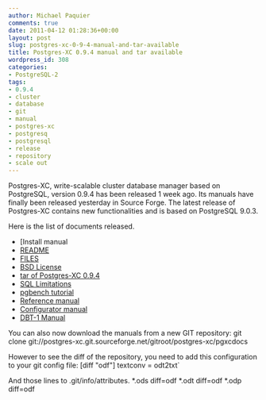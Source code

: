 ```yaml
---
author: Michael Paquier
comments: true
date: 2011-04-12 01:28:36+00:00
layout: post
slug: postgres-xc-0-9-4-manual-and-tar-available
title: Postgres-XC 0.9.4 manual and tar available
wordpress_id: 308
categories:
- PostgreSQL-2
tags:
- 0.9.4
- cluster
- database
- git
- manual
- postgres-xc
- postgresq
- postgresql
- release
- repository
- scale out
---
```


Postgres-XC, write-scalable cluster database manager based on PostgreSQL, version 0.9.4 has been released 1 week ago.
Its manuals have finally been released yesterday in Source Forge.
The latest release of Postgres-XC contains new functionalities and is based on PostgreSQL 9.0.3.

Here is the list of documents released.
	
  * [Install manual	
  * [README](http://sourceforge.net/projects/postgres-xc/files/Version_0.9.4/README/download)
  * [FILES](http://sourceforge.net/projects/postgres-xc/files/Version_0.9.4/FILES/download)
  * [BSD License](http://sourceforge.net/projects/postgres-xc/files/Version_0.9.4/COPYING/download)
  * [tar of Postgres-XC 0.9.4](http://sourceforge.net/projects/postgres-xc/files/Version_0.9.4/pgxc_v0_9_4.tar.gz/download)
  * [SQL Limitations](http://sourceforge.net/projects/postgres-xc/files/Version_0.9.4/PG-XC_SQL_Limitations_v0_9_4.pdf/download)
  * [pgbench tutorial](http://sourceforge.net/projects/postgres-xc/files/Version_0.9.4/PG-XC_pgbench_Tutorial_v0_9_4.pdf/download)
  * [Reference manual](http://sourceforge.net/projects/postgres-xc/files/Version_0.9.4/PG-XC_ReferenceManual_v0_9_4.pdf/download)
  * [Configurator manual](http://sourceforge.net/projects/postgres-xc/files/Version_0.9.4/PG-XC_Configurator_v0_9_4.pdf/download)
  * [DBT-1 Manual](http://sourceforge.net/projects/postgres-xc/files/Version_0.9.4/PG-XC_DBT1_Tutorial_v0_9_4.pdf/download)

You can also now download the manuals from a new GIT repository:
    git clone git://postgres-xc.git.sourceforge.net/gitroot/postgres-xc/pgxcdocs

However to see the diff of the repository, you need to add this configuration to your git config file:
    [diff "odf"]
        textconv = odt2txt`

And those lines to .git/info/attributes.
    *.ods diff=odf
    *.odt diff=odf
    *.odp diff=odf
